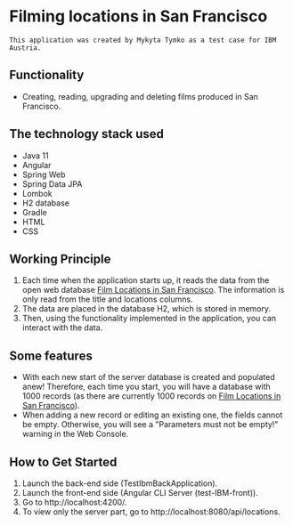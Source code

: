 # Filming locations in San Francisco
    This application was created by Mykyta Tymko as a test case for IBM Austria.

## Functionality
- Creating, reading, upgrading and deleting films produced in San Francisco.

## The technology stack used
- Java 11
- Angular
- Spring Web
- Spring Data JPA
- Lombok
- H2 database
- Gradle
- HTML
- CSS

## Working Principle
1) Each time when the application starts up, it reads the data from the open web database  [Film Locations in San Francisco](https://data.sfgov.org/Culture-and-Recreation/Film-Locations-in-San-Francisco/yitu-d5am). The information is only read from the title and locations columns.
2) The data are placed in the database H2, which is stored in memory.
3) Then, using the functionality implemented in the application, you can interact with the data.

## Some features
- With each new start of the server database is created and populated anew! Therefore, each time you start, you will have a database with 1000 records (as there are currently 1000 records on [Film Locations in San Francisco](https://data.sfgov.org/Culture-and-Recreation/Film-Locations-in-San-Francisco/yitu-d5am)).
- When adding a new record or editing an existing one, the fields cannot be empty. Otherwise, you will see a "Parameters must not be empty!" warning in the Web Console.

## How to Get Started
1) Launch the back-end side (TestIbmBackApplication).
2) Launch the front-end side (Angular CLI Server (test-IBM-front)).
3) Go to http://localhost:4200/.
4) To view only the server part, go to http://localhost:8080/api/locations.
